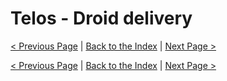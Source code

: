 # Telos - Droid delivery

[< Previous Page](./05_Telos.md) |
[Back to the Index](../index.md) |
[Next Page >](./07_Telos.md)



[< Previous Page](./05_Telos.md) |
[Back to the Index](../index.md) |
[Next Page >](./07_Telos.md)

